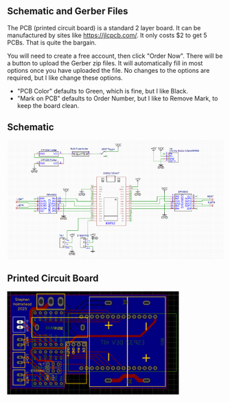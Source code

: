 <h2>Schematic and Gerber Files</h2>

The PCB (printed circuit board) is a standard 2 layer board.  It can be manufactured by sites like https://jlcpcb.com/.
It only costs $2 to get 5 PCBs.  That is quite the bargain.

You will need to create a free account, then click "Order Now".  There will be a button to upload the Gerber zip files.
It will automatically fill in most options once you have uploaded the file.  No changes to the options are required, but I like change these options.

* "PCB Color" defaults to Green, which is fine, but I like Black.
* "Mark on PCB" defaults to Order Number, but I like to Remove Mark, to keep the board clean. 

<h2>Schematic</h2>
<img src="https://github.com/swholmstead/Forklift/blob/main/docs/schematics.png" alt="Schematics" width=600>
<h2>Printed Circuit Board</h2>
<img src="https://github.com/swholmstead/Forklift/blob/main/docs/PCB.png" alt="PCB" width=400>
